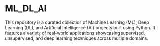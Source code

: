 # ML_DL_AI
This repository is a curated collection of Machine Learning (ML), Deep Learning (DL), and Artificial Intelligence (AI) projects built using Python. It features a variety of real-world applications showcasing supervised, unsupervised, and deep learning techniques across multiple domains. 
